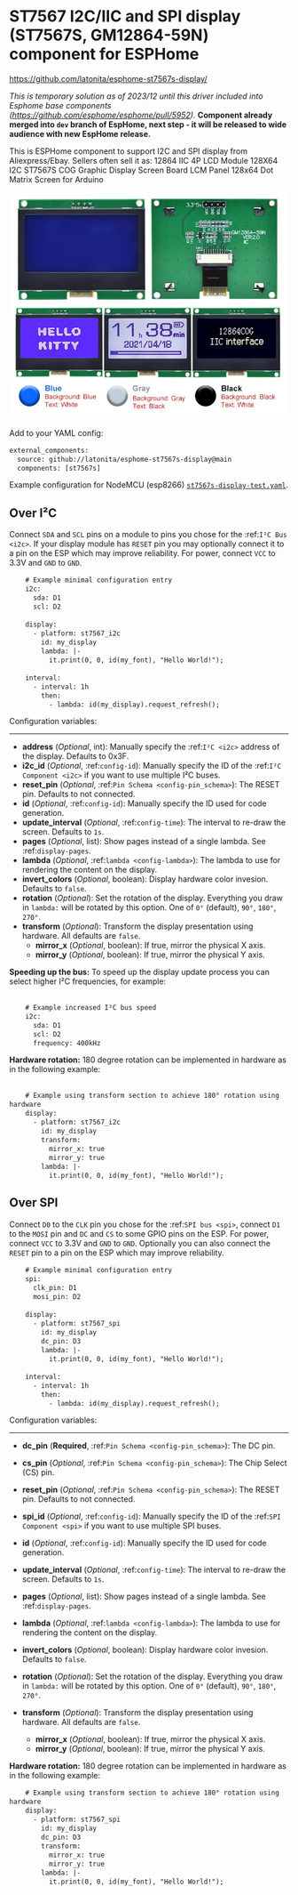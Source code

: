 # ST7567 I2C/IIC and SPI display (ST7567S, GM12864-59N) component for ESPHome
https://github.com/latonita/esphome-st7567s-display/

*This is temporary solution as of 2023/12 until this driver included into Esphome base components (https://github.com/esphome/esphome/pull/5952).*
**Component already merged into `dev` branch of EspHome, next step - it will be released to wide audience with new EspHome release.**


This is ESPHome component to support I2C and SPI display from Aliexpress/Ebay.
Sellers often sell it as: 12864 IIC 4P LCD Module 128X64 I2C ST7567S COG Graphic Display Screen Board LCM Panel 128x64 Dot Matrix Screen for Arduino

![Display itself](images/GM12864-59N.png)


Add to your YAML config: 

```
external_components:
  source: github://latonita/esphome-st7567s-display@main
  components: [st7567s]
```

Example configuration for NodeMCU (esp8266) [`st7567s-display-test.yaml`](st7567s-display-test.yaml).

Over I²C
--------

Connect ``SDA`` and ``SCL`` pins on a module to pins you chose for the :ref:`I²C Bus <i2c>`. 
If your display module has ``RESET`` pin you may optionally connect it to a pin on the 
ESP which may improve reliability. For power, connect ``VCC`` to 3.3V and ``GND`` to ``GND``.


```
    # Example minimal configuration entry
    i2c:
      sda: D1
      scl: D2

    display:
      - platform: st7567_i2c
        id: my_display
        lambda: |-
          it.print(0, 0, id(my_font), "Hello World!");
          
    interval:
      - interval: 1h
        then:
          - lambda: id(my_display).request_refresh();
```

Configuration variables:
************************

- **address** (*Optional*, int): Manually specify the :ref:`I²C <i2c>` address of the display. Defaults to 0x3F.
- **i2c_id** (*Optional*, :ref:`config-id`): Manually specify the ID of the :ref:`I²C Component <i2c>` if you want
  to use multiple I²C buses.
- **reset_pin** (*Optional*, :ref:`Pin Schema <config-pin_schema>`): The RESET pin. Defaults to not connected.
- **id** (*Optional*, :ref:`config-id`): Manually specify the ID used for code generation.
- **update_interval** (*Optional*, :ref:`config-time`): The interval to re-draw the screen. Defaults to ``1s``.
- **pages** (*Optional*, list): Show pages instead of a single lambda. See :ref:`display-pages`.
- **lambda** (*Optional*, :ref:`lambda <config-lambda>`): The lambda to use for rendering the content on the display.
- **invert_colors** (*Optional*, boolean): Display hardware color invesion. Defaults to ``false``.
- **rotation** (*Optional*): Set the rotation of the display. Everything you draw in ``lambda:`` will be rotated
  by this option. One of ``0°`` (default), ``90°``, ``180°``, ``270°``.
- **transform** (*Optional*): Transform the display presentation using hardware. All defaults are ``false``.
   - **mirror_x** (*Optional*, boolean): If true, mirror the physical X axis.
   - **mirror_y** (*Optional*, boolean): If true, mirror the physical Y axis.


**Speeding up the bus:** To speed up the display update process you can select higher I²C frequencies, for example:

```

    # Example increased I²C bus speed 
    i2c:
      sda: D1
      scl: D2
      frequency: 400kHz
```

**Hardware rotation:** 180 degree rotation can be implemented in hardware as in the following example:

```

    # Example using transform section to achieve 180° rotation using hardware
    display:
      - platform: st7567_i2c
        id: my_display
        transform:
          mirror_x: true
          mirror_y: true
        lambda: |-
          it.print(0, 0, id(my_font), "Hello World!");
```


Over SPI
--------

Connect ``D0`` to the ``CLK`` pin you chose for the :ref:`SPI bus <spi>`, connect ``D1`` to the ``MOSI`` pin and ``DC`` and ``CS``
to some GPIO pins on the ESP. For power, connect ``VCC`` to 3.3V and ``GND`` to ``GND``. 
Optionally you can also connect the ``RESET`` pin to a pin on the ESP which may improve reliability.

```
    # Example minimal configuration entry
    spi:
      clk_pin: D1
      mosi_pin: D2

    display:
      - platform: st7567_spi
        id: my_display
        dc_pin: D3
        lambda: |-
          it.print(0, 0, id(my_font), "Hello World!");

    interval:
      - interval: 1h
        then:
          - lambda: id(my_display).request_refresh();
```

Configuration variables:
************************

- **dc_pin** (**Required**, :ref:`Pin Schema <config-pin_schema>`): The DC pin.
- **cs_pin** (*Optional*, :ref:`Pin Schema <config-pin_schema>`): The Chip Select (CS) pin.
- **reset_pin** (*Optional*, :ref:`Pin Schema <config-pin_schema>`): The RESET pin. Defaults to not connected.
- **spi_id** (*Optional*, :ref:`config-id`): Manually specify the ID of the :ref:`SPI Component <spi>` if you want
  to use multiple SPI buses.
- **id** (*Optional*, :ref:`config-id`): Manually specify the ID used for code generation.
- **update_interval** (*Optional*, :ref:`config-time`): The interval to re-draw the screen. Defaults to ``1s``.

- **pages** (*Optional*, list): Show pages instead of a single lambda. See :ref:`display-pages`.
- **lambda** (*Optional*, :ref:`lambda <config-lambda>`): The lambda to use for rendering the content on the display.
- **invert_colors** (*Optional*, boolean): Display hardware color invesion. Defaults to ``false``.
- **rotation** (*Optional*): Set the rotation of the display. Everything you draw in ``lambda:`` will be rotated
  by this option. One of ``0°`` (default), ``90°``, ``180°``, ``270°``.
- **transform** (*Optional*): Transform the display presentation using hardware. All defaults are ``false``.
   - **mirror_x** (*Optional*, boolean): If true, mirror the physical X axis.
   - **mirror_y** (*Optional*, boolean): If true, mirror the physical Y axis.


**Hardware rotation:** 180 degree rotation can be implemented in hardware as in the following example:

```
    # Example using transform section to achieve 180° rotation using hardware
    display:
      - platform: st7567_spi
        id: my_display
        dc_pin: D3
        transform:
          mirror_x: true
          mirror_y: true
        lambda: |-
          it.print(0, 0, id(my_font), "Hello World!");
```



